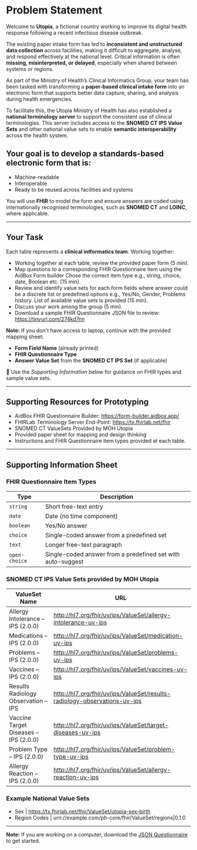 # Problem Statement

Welcome to **Utopia**, a fictional country working to improve its digital health response following a recent infectious disease outbreak.

The existing paper intake form has led to **inconsistent and unstructured data collection** across facilities, making it difficult to aggregate, analyse, and respond effectively at the national level. Critical information is often **missing, misinterpreted, or delayed**, especially when shared between systems or regions.

As part of the Ministry of Health’s Clinical Informatics Group, your team has been tasked with transforming a **paper-based clinical intake form** into an electronic form that supports better data capture, sharing, and analysis during health emergencies.

To facilitate this, the Utopia Ministry of Health has also established a **national terminology server** to support the consistent use of clinical terminologies. This server includes access to the **SNOMED CT IPS Value Sets** and other national value sets to enable **semantic interoperability** across the health system.

## Your goal is to develop a standards-based electronic form that is:

- Machine-readable  
- Interoperable  
- Ready to be reused across facilities and systems  

You will use **FHIR** to model the form and ensure answers are coded using internationally recognised terminologies, such as **SNOMED CT** and **LOINC**, where applicable.

---

## Your Task

Each table represents a **clinical intformatics team**. Working together:

- Working together at each table, review the provided paper form (5 min). 
- Map questions to a corresponding FHIR Questionnaire item using the AidBox Form builder Chose the correct item type e.g., string, choice, date, Boolean etc. (15 min).
- Review and identify value sets for each form fields where answer could be a discrete list or predefined options e.g., Yes/No, Gender, Problems history. List of available value sets is provided (15 min). 
- Discuss your work among the group (5 min). 
- Download a sample FHIR Questionnaire JSON file to review: https://tinyurl.com/274kd7nn

 **Note:** If you don't have access to laptop, continue with the provided mapping sheet:

- **Form Field Name** (already printed)  
- **FHIR Questionnaire Type**  
- **Answer Value Set** from the **SNOMED CT  IPS Set** (if applicable)  

📎 Use the *Supporting Information* below for guidance on FHIR types and sample value sets.

---
## Supporting Resources for Prototyping

- AidBox FHIR Questionnaire Builder: https://form-builder.aidbox.app/
- FHIRLab Terminology Server End-Point: https://tx.fhirlab.net/fhir
- SNOMED CT ValueSets Provided by MOH Utopia
- Provided paper sheet for mapping and design thinking
- Instructions and FHIR Questionnaire item types provided at each table. 

---

## Supporting Information Sheet

### FHIR Questionnaire Item Types

| Type         | Description                                                |
|--------------|------------------------------------------------------------|
| `string`     | Short free-text entry                                      |
| `date`       | Date (no time component)                                   |
| `boolean`    | Yes/No answer                                              |
| `choice`     | Single-coded answer from a predefined set                  |
| `text`       | Longer free-text paragraph                                 |
| `open-choice`| Single-coded answer from a predefined set with auto-suggest|

### SNOMED CT IPS Value Sets provided by MOH Utopia

| ValueSet Name                          | URL                                                                                  |
|----------------------------------------|---------------------------------------------------------------------------------------|
| Allergy Intolerance – IPS (2.0.0)      | http://hl7.org/fhir/uv/ips/ValueSet/allergy-intolerance-uv-ips                      |
| Medications – IPS (2.0.0)              | http://hl7.org/fhir/uv/ips/ValueSet/medication-uv-ips                                |
| Problems – IPS (2.0.0)                 | http://hl7.org/fhir/uv/ips/ValueSet/problems-uv-ips|2.0.0                            |
| Vaccines – IPS (2.0.0)                 | http://hl7.org/fhir/uv/ips/ValueSet/vaccines-uv-ips|2.0.0                            |
| Results Radiology Observation – IPS    | http://hl7.org/fhir/uv/ips/ValueSet/results-radiology-observations-uv-ips           |
| Vaccine Target Diseases – IPS (2.0.0)  | http://hl7.org/fhir/uv/ips/ValueSet/target-diseases-uv-ips                           |
| Problem Type – IPS (2.0.0)             | http://hl7.org/fhir/uv/ips/ValueSet/problem-type-uv-ips                              |
| Allergy Reaction – IPS (2.0.0)         | http://hl7.org/fhir/uv/ips/ValueSet/allergy-reaction-uv-ips|2.0.0                    |


### Example National Value Sets

- Sex | https://tx.fhirlab.net/fhir/ValueSet/utopia-sex-birth
- Region Codes | urn://example.com/ph-core/fhir/ValueSet/regions|0.1.0

---

**Note:** If you are working on a computer, download the [JSON Questionnaire](./utopia-health-intake-form.json) to get started.

